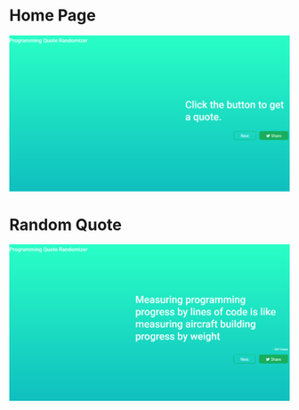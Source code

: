 # Home Page
![alt text](assets\Screenshot.png "Home Page")

# Random Quote
![alt text](assets\Screenshot1.png "Random Quote")